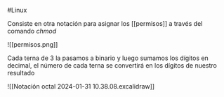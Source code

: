#Linux 

Consiste en otra notación para asignar los [[permisos]] a través del comando *chmod*

![[permisos.png]]

Cada terna de $3$ la pasamos a binario y luego sumamos los dígitos en decimal, el número de cada terna se convertirá en los dígitos de nuestro resultado

![[Notación octal 2024-01-31 10.38.08.excalidraw]]